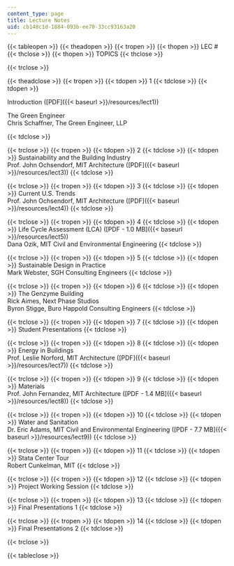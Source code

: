 ```yaml
---
content_type: page
title: Lecture Notes
uid: cb148c1d-1884-093b-ee70-33cc93163a20
---
```


{{< tableopen >}}
{{< theadopen >}}
{{< tropen >}}
{{< thopen >}}
LEC #
{{< thclose >}}
{{< thopen >}}
TOPICS
{{< thclose >}}

{{< trclose >}}

{{< theadclose >}}
{{< tropen >}}
{{< tdopen >}}
1
{{< tdclose >}}
{{< tdopen >}}


Introduction ([PDF]({{< baseurl >}}/resources/lect1))

The Green Engineer  
Chris Schaffner, The Green Engineer, LLP


{{< tdclose >}}

{{< trclose >}}
{{< tropen >}}
{{< tdopen >}}
2
{{< tdclose >}}
{{< tdopen >}}
Sustainability and the Building Industry  
Prof. John Ochsendorf, MIT Architecture ([PDF]({{< baseurl >}}/resources/lect3))
{{< tdclose >}}

{{< trclose >}}
{{< tropen >}}
{{< tdopen >}}
3
{{< tdclose >}}
{{< tdopen >}}
Current U.S. Trends  
Prof. John Ochsendorf, MIT Architecture ([PDF]({{< baseurl >}}/resources/lect4))
{{< tdclose >}}

{{< trclose >}}
{{< tropen >}}
{{< tdopen >}}
4
{{< tdclose >}}
{{< tdopen >}}
Life Cycle Assessment (LCA) ([PDF - 1.0 MB]({{< baseurl >}}/resources/lect5))  
Dana Ozik, MIT Civil and Environmental Engineering
{{< tdclose >}}

{{< trclose >}}
{{< tropen >}}
{{< tdopen >}}
5
{{< tdclose >}}
{{< tdopen >}}
Sustainable Design in Practice  
Mark Webster, SGH Consulting Engineers
{{< tdclose >}}

{{< trclose >}}
{{< tropen >}}
{{< tdopen >}}
6
{{< tdclose >}}
{{< tdopen >}}
The Genzyme Building  
Rick Aimes, Next Phase Studios  
Byron Stigge, Buro Happold Consulting Engineers
{{< tdclose >}}

{{< trclose >}}
{{< tropen >}}
{{< tdopen >}}
7
{{< tdclose >}}
{{< tdopen >}}
Student Presentations
{{< tdclose >}}

{{< trclose >}}
{{< tropen >}}
{{< tdopen >}}
8
{{< tdclose >}}
{{< tdopen >}}
Energy in Buildings  
Prof. Leslie Norford, MIT Architecture ([PDF]({{< baseurl >}}/resources/lect7))
{{< tdclose >}}

{{< trclose >}}
{{< tropen >}}
{{< tdopen >}}
9
{{< tdclose >}}
{{< tdopen >}}
Materials  
Prof. John Fernandez, MIT Architecture ([PDF - 1.4 MB]({{< baseurl >}}/resources/lect8))
{{< tdclose >}}

{{< trclose >}}
{{< tropen >}}
{{< tdopen >}}
10
{{< tdclose >}}
{{< tdopen >}}
Water and Sanitation  
Dr. Eric Adams, MIT Civil and Environmental Engineering ([PDF - 7.7 MB]({{< baseurl >}}/resources/lect9))
{{< tdclose >}}

{{< trclose >}}
{{< tropen >}}
{{< tdopen >}}
11
{{< tdclose >}}
{{< tdopen >}}
Stata Center Tour  
Robert Cunkelman, MIT
{{< tdclose >}}

{{< trclose >}}
{{< tropen >}}
{{< tdopen >}}
12
{{< tdclose >}}
{{< tdopen >}}
Project Working Session
{{< tdclose >}}

{{< trclose >}}
{{< tropen >}}
{{< tdopen >}}
13
{{< tdclose >}}
{{< tdopen >}}
Final Presentations 1
{{< tdclose >}}

{{< trclose >}}
{{< tropen >}}
{{< tdopen >}}
14
{{< tdclose >}}
{{< tdopen >}}
Final Presentations 2
{{< tdclose >}}

{{< trclose >}}

{{< tableclose >}}